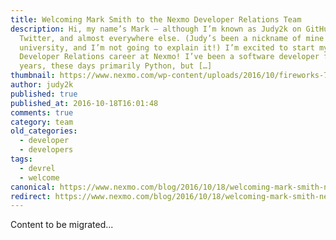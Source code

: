 ```yaml
---
title: Welcoming Mark Smith to the Nexmo Developer Relations Team
description: Hi, my name’s Mark – although I’m known as Judy2k on GitHub,
  Twitter, and almost everywhere else. (Judy’s been a nickname of mine since
  university, and I’m not going to explain it!) I’m excited to start my
  Developer Relations career at Nexmo! I’ve been a software developer for 20
  years, these days primarily Python, but […]
thumbnail: https://www.nexmo.com/wp-content/uploads/2016/10/fireworks-700h.jpg
author: judy2k
published: true
published_at: 2016-10-18T16:01:48
comments: true
category: team
old_categories:
  - developer
  - developers
tags:
  - devrel
  - welcome
canonical: https://www.nexmo.com/blog/2016/10/18/welcoming-mark-smith-nexmo-developer-relations-team
redirect: https://www.nexmo.com/blog/2016/10/18/welcoming-mark-smith-nexmo-developer-relations-team
---
```

Content to be migrated...